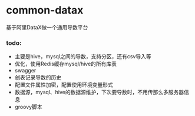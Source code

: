 # common-datax
基于阿里DataX做一个通用导数平台

### todo:
- 主要是hive，mysql之间的导数，支持分区，还有csv导入等
- 优化，使用Redis缓存mysql/hive的所有库表
- swagger
- 创表记录导数的历史
- 配置文件属性加密，配置使用环境变量形式
- 数据源，mysql、hive的数据源维护，下次要导数时，不用传那么多服务器信息
- groovy脚本